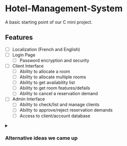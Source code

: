 # Hotel-Management-System
A basic starting point of our C mini project.

## Features
- [ ] Localization (French and English)
- [ ] Login Page
  - [ ] Password encryption and security
- [ ] Client Interface
  - [ ] Ability to allocate a room
  - [ ] Ability to allocate multiple rooms
  - [ ] Ability to get availability list
  - [ ] Ability to get room features/defails
  - [ ] Ability to cancel a reservation demand
- [ ] Admin Interface
  - [ ] Ability to check/list and manage clients
  - [ ] Ability to approve/reject reservation demands
  - [ ] Access to client/account database
  
<details>
  <summary><h3>Alternative ideas we came up</h3></summary>
  
  - InDrive-like app
  - Project Management System  
  ...
</details>
